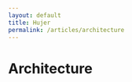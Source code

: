 ```yaml
---
layout: default
title: Hujer
permalink: /articles/architecture
---
```


Architecture
============


